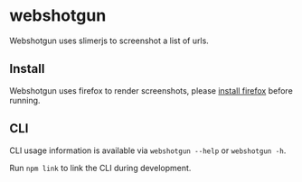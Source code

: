 # webshotgun

Webshotgun uses slimerjs to screenshot a list of urls.

## Install

Webshotgun uses firefox to render screenshots, please [install firefox](https://www.mozilla.org/firefox/) before running.

## CLI

CLI usage information is available via `webshotgun --help` or `webshotgun -h`.

Run `npm link` to link the CLI during development.

